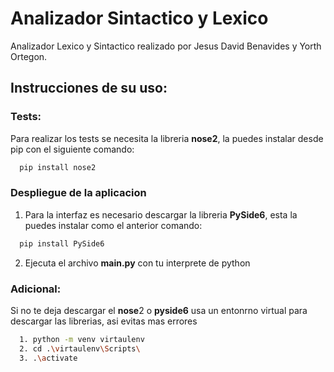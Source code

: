 
# Analizador Sintactico y Lexico

Analizador Lexico y Sintactico realizado por Jesus David Benavides y Yorth Ortegon.

## Instrucciones de su uso:

### Tests:

Para realizar los tests se necesita la libreria **nose2**, la puedes instalar desde pip con el siguiente comando:

```bash
  pip install nose2
```
### Despliegue de la aplicacion

1. Para la interfaz es necesario descargar la libreria **PySide6**, esta la puedes instalar como el anterior comando:

```bash
  pip install PySide6
```

2. Ejecuta el archivo **main.py** con tu interprete de python

### Adicional:

Si no te deja descargar el **nose**2 o **pyside6** usa un entonrno virtual para descargar las librerias, asi evitas mas errores

```bash
  1. python -m venv virtaulenv
  2. cd .\virtaulenv\Scripts\
  3. .\activate
```




